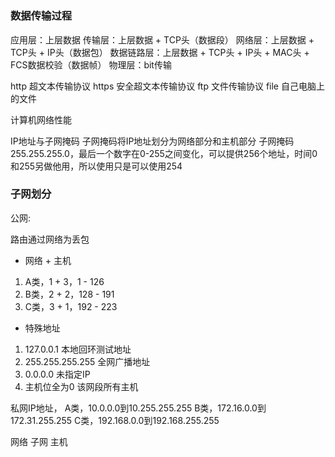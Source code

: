 # 


### 数据传输过程

应用层：上层数据
传输层：上层数据 + TCP头（数据段）
网络层：上层数据 + TCP头 + IP头（数据包）
数据链路层：上层数据 + TCP头 + IP头 + MAC头 + FCS数据校验（数据帧）
物理层：bit传输


http    超文本传输协议
https   安全超文本传输协议
ftp     文件传输协议
file    自己电脑上的文件


计算机网络性能



IP地址与子网掩码 
子网掩码将IP地址划分为网络部分和主机部分
子网掩码255.255.255.0，最后一个数字在0-255之间变化，可以提供256个地址，时间0和255另做他用，所以使用只是可以使用254


### 子网划分


公网: 

路由通过网络为丢包

* 网络 + 主机

1. A类，1 + 3，1 - 126
2. B类，2 + 2，128 - 191
3. C类，3 + 1，192 - 223


* 特殊地址

1. 127.0.0.1 本地回环测试地址
2. 255.255.255.255 全网广播地址
3. 0.0.0.0 未指定IP
4. 主机位全为0 该网段所有主机


私网IP地址，
A类，10.0.0.0到10.255.255.255
B类，172.16.0.0到172.31.255.255
C类，192.168.0.0到192.168.255.255


网络 子网 主机
